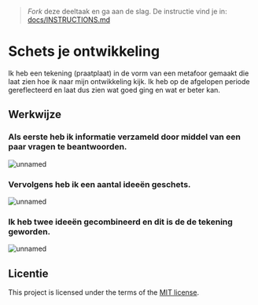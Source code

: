 > _Fork_ deze deeltaak en ga aan de slag. 
De instructie vind je in: [docs/INSTRUCTIONS.md](docs/INSTRUCTIONS.md)

# Schets je ontwikkeling
Ik heb een tekening (praatplaat) in de vorm van een metafoor gemaakt die laat zien hoe ik naar mijn ontwikkeling kijk. Ik heb op de afgelopen periode gereflecteerd en laat dus zien wat goed ging en wat er beter kan.

## Werkwijze
### Als eerste heb ik informatie verzameld door middel van een paar vragen te beantwoorden. 
![unnamed](https://github.com/Hadil24A/schets-je-ontwikkeling/assets/144008714/7b684c1a-14c1-4fb1-948c-653dfe2dd76e)

### Vervolgens heb ik een aantal ideeën geschets. 
![unnamed](https://github.com/Hadil24A/schets-je-ontwikkeling/assets/144008714/0960e4bc-6e51-4549-894b-e10b625903d9)

### Ik heb twee ideeën gecombineerd en dit is de de tekening geworden.
![unnamed](https://github.com/Hadil24A/schets-je-ontwikkeling/assets/144008714/049c5e9b-794a-45c0-b99f-ee784764fcba)

## Licentie

This project is licensed under the terms of the [MIT license](./LICENSE).
